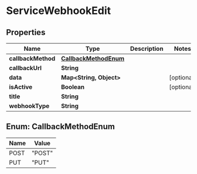 

# ServiceWebhookEdit


## Properties

| Name | Type | Description | Notes |
|------------ | ------------- | ------------- | -------------|
|**callbackMethod** | [**CallbackMethodEnum**](#CallbackMethodEnum) |  |  |
|**callbackUrl** | **String** |  |  |
|**data** | **Map&lt;String, Object&gt;** |  |  [optional] |
|**isActive** | **Boolean** |  |  [optional] |
|**title** | **String** |  |  |
|**webhookType** | **String** |  |  |



## Enum: CallbackMethodEnum

| Name | Value |
|---- | -----|
| POST | &quot;POST&quot; |
| PUT | &quot;PUT&quot; |




